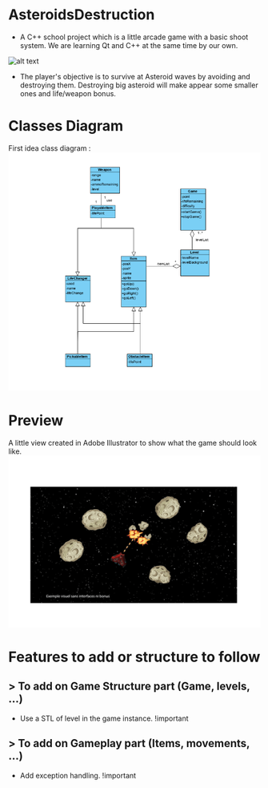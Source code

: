# AsteroidsDestruction
* A C++ school project which is a little arcade game with a basic shoot system. We are learning Qt and C++ at the same time by our own.

![alt text](https://cdn.icon-icons.com/icons2/159/PNG/256/qtproject_qtcreator_qt_22392.png "QtCreator Logo")

* The player's objective is to survive at Asteroid waves by avoiding and destroying them. Destroying big asteroid will make appear some smaller ones and life/weapon bonus.

# Classes Diagram
First idea class diagram :
![Diagram](resources/classes_diagram.png)

# Preview
A little view created in Adobe Illustrator to show what the game should look like.
![Preview](resources/preview.png)

# Features to add or structure to follow

## > To add on Game Structure part (Game, levels, ...)

* Use a STL of level in the game instance. !important

## > To add on Gameplay part (Items, movements, ...)

* Add exception handling. !important
